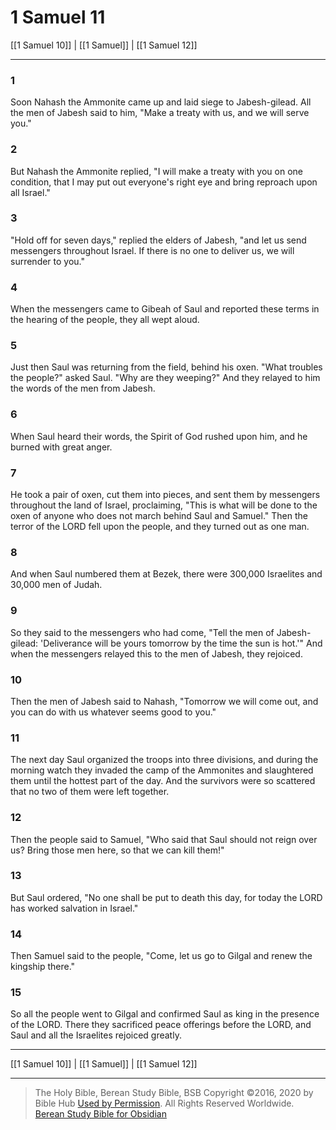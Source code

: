 # 1 Samuel 11

[[1 Samuel 10]] | [[1 Samuel]] | [[1 Samuel 12]]

---

### 1
Soon Nahash the Ammonite came up and laid siege to Jabesh-gilead. All the men of Jabesh said to him, "Make a treaty with us, and we will serve you."

### 2
But Nahash the Ammonite replied, "I will make a treaty with you on one condition, that I may put out everyone's right eye and bring reproach upon all Israel."

### 3
"Hold off for seven days," replied the elders of Jabesh, "and let us send messengers throughout Israel. If there is no one to deliver us, we will surrender to you."

### 4
When the messengers came to Gibeah of Saul and reported these terms in the hearing of the people, they all wept aloud.

### 5
Just then Saul was returning from the field, behind his oxen. "What troubles the people?" asked Saul. "Why are they weeping?" And they relayed to him the words of the men from Jabesh.

### 6
When Saul heard their words, the Spirit of God rushed upon him, and he burned with great anger.

### 7
He took a pair of oxen, cut them into pieces, and sent them by messengers throughout the land of Israel, proclaiming, "This is what will be done to the oxen of anyone who does not march behind Saul and Samuel." Then the terror of the LORD fell upon the people, and they turned out as one man.

### 8
And when Saul numbered them at Bezek, there were 300,000 Israelites and 30,000 men of Judah.

### 9
So they said to the messengers who had come, "Tell the men of Jabesh-gilead: 'Deliverance will be yours tomorrow by the time the sun is hot.'" And when the messengers relayed this to the men of Jabesh, they rejoiced.

### 10
Then the men of Jabesh said to Nahash, "Tomorrow we will come out, and you can do with us whatever seems good to you."

### 11
The next day Saul organized the troops into three divisions, and during the morning watch they invaded the camp of the Ammonites and slaughtered them until the hottest part of the day. And the survivors were so scattered that no two of them were left together.

### 12
Then the people said to Samuel, "Who said that Saul should not reign over us? Bring those men here, so that we can kill them!"

### 13
But Saul ordered, "No one shall be put to death this day, for today the LORD has worked salvation in Israel."

### 14
Then Samuel said to the people, "Come, let us go to Gilgal and renew the kingship there."

### 15
So all the people went to Gilgal and confirmed Saul as king in the presence of the LORD. There they sacrificed peace offerings before the LORD, and Saul and all the Israelites rejoiced greatly.

---

[[1 Samuel 10]] | [[1 Samuel]] | [[1 Samuel 12]]

---

> The Holy Bible, Berean Study Bible, BSB
> Copyright &copy;2016, 2020 by Bible Hub
> [Used by Permission](https://berean.bible/terms.htm). All Rights Reserved Worldwide.
> [Berean Study Bible for Obsidian](https://github.com/gapmiss/berean-study-bible-for-obsidian)</small>

